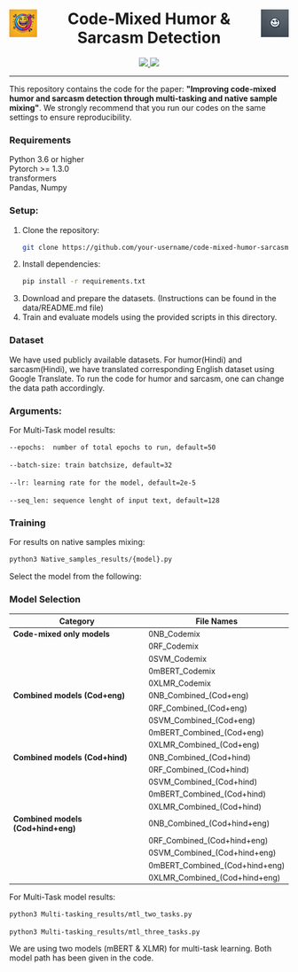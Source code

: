 
<h1 align="center">
  <img src="./humor_logo.webp" alt="Logo" width="50" align="left">
  <img src="./sarcasm_logo.webp" alt="Logo" width="50" align="right">
  Code-Mixed Humor & Sarcasm Detection
</h1>

<p align="center">
  <!-- PyTorch Badge -->
  <a href="https://pytorch.org">
    <img src="https://img.shields.io/badge/PyTorch-Framework-orange?logo=pytorch">
  </a>
  
  <!-- Hugging Face Badge -->
  <a href="https://huggingface.co">
    <img src="https://img.shields.io/badge/Hugging%20Face-Transformers-yellow?logo=huggingface">
  </a>
</p>

---

This repository contains the code for the paper: <b>"Improving code-mixed humor and sarcasm detection through multi-tasking
and native sample mixing"</b>. We strongly recommend that you run our codes on the same settings to ensure reproducibility. 

### Requirements

Python 3.6 or higher <br>
Pytorch >= 1.3.0 <br>
transformers  <br>
Pandas, Numpy <br>

### Setup:
1. Clone the repository:
   ```bash
   git clone https://github.com/your-username/code-mixed-humor-sarcasm-detection.git
   ```
2. Install dependencies:
   ```bash
   pip install -r requirements.txt
   ```
3. Download and prepare the datasets. (Instructions can be found in the data/README.md file)
4. Train and evaluate models using the provided scripts in this directory.

### Dataset

We have used publicly  available datasets. For humor(Hindi) and sarcasm(Hindi), we have translated corresponding English dataset using Google Translate. To run the code for humor and sarcasm, one can change the data path accordingly.

### Arguments:

For Multi-Task model results:

```
--epochs:  number of total epochs to run, default=50

--batch-size: train batchsize, default=32

--lr: learning rate for the model, default=2e-5

--seq_len: sequence lenght of input text, default=128
```

### Training
 For results on native samples mixing:

```bash
python3 Native_samples_results/{model}.py
```

Select the model from the following:

### Model Selection

| Category                    | File Names                        |
|-----------------------------|-----------------------------------|
| **Code-mixed only models**  | 0NB_Codemix	                  |
|                             | 0RF_Codemix	                  |
|                             | 0SVM_Codemix                   |
|                             | 0mBERT_Codemix                 |
|                             | 0XLMR_Codemix                   |
| **Combined models (Cod+eng)** | 0NB_Combined_(Cod+eng)         |
|                             | 0RF_Combined_(Cod+eng)          |
|                             | 0SVM_Combined_(Cod+eng)            |
|                             | 0mBERT_Combined_(Cod+eng)            |
|                             | 0XLMR_Combined_(Cod+eng)           |
| **Combined models (Cod+hind)** | 0NB_Combined_(Cod+hind)       |
|                             | 0RF_Combined_(Cod+hind)         |
|                             | 0SVM_Combined_(Cod+hind)           |
|                             | 0mBERT_Combined_(Cod+hind)           |
|                             | 0XLMR_Combined_(Cod+hind)          |
| **Combined models (Cod+hind+eng)** | 0NB_Combined_(Cod+hind+eng) |
|                             | 0RF_Combined_(Cod+hind+eng)     |
|                             | 0SVM_Combined_(Cod+hind+eng)       |
|                             | 0mBERT_Combined_(Cod+hind+eng)       |
|                             | 0XLMR_Combined_(Cod+hind+eng)      |



For Multi-Task model results:

```
python3 Multi-tasking_results/mtl_two_tasks.py

python3 Multi-tasking_results/mtl_three_tasks.py
```
We are using two models (mBERT & XLMR) for multi-task learning. Both model path has been given in the code.
